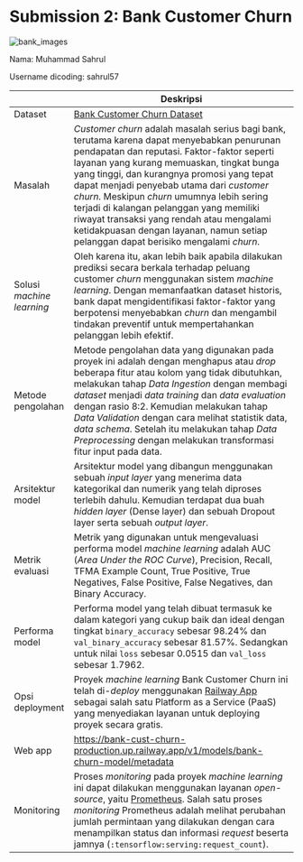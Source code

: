 # Submission 2: Bank Customer Churn
![bank_images](https://github.com/muhammadsahrul59/Bank-Customer-Churn/assets/101655285/c9de92d2-52d6-4644-b8ed-91993e426fd8)

Nama: Muhammad Sahrul

Username dicoding: sahrul57

|                           | Deskripsi                                                                                                                                                                                                                                                                                                                                                                                                                                                                                                         |
| ------------------------- | ----------------------------------------------------------------------------------------------------------------------------------------------------------------------------------------------------------------------------------------------------------------------------------------------------------------------------------------------------------------------------------------------------------------------------------------------------------------------------------------------------------------- |
| Dataset                   | [Bank Customer Churn Dataset](https://www.kaggle.com/datasets/gauravtopre/bank-customer-churn-dataset)                                                                                                                                                                                                                                                                                                                                                                                                            |
| Masalah                   | _Customer churn_ adalah masalah serius bagi bank, terutama karena dapat menyebabkan penurunan pendapatan dan reputasi. Faktor-faktor seperti layanan yang kurang memuaskan, tingkat bunga yang tinggi, dan kurangnya promosi yang tepat dapat menjadi penyebab utama dari _customer churn_. Meskipun _churn_ umumnya lebih sering terjadi di kalangan pelanggan yang memiliki riwayat transaksi yang rendah atau mengalami ketidakpuasan dengan layanan, namun setiap pelanggan dapat berisiko mengalami _churn_. |
| Solusi _machine learning_ | Oleh karena itu, akan lebih baik apabila dilakukan prediksi secara berkala terhadap peluang customer _churn_ menggunakan sistem _machine learning_. Dengan memanfaatkan dataset historis, bank dapat mengidentifikasi faktor-faktor yang berpotensi menyebabkan _churn_ dan mengambil tindakan preventif untuk mempertahankan pelanggan lebih efektif.                                                                                                                                                            |
| Metode pengolahan         | Metode pengolahan data yang digunakan pada proyek ini adalah dengan menghapus atau _drop_ beberapa fitur atau kolom yang tidak dibutuhkan, melakukan tahap _Data Ingestion_ dengan membagi _dataset_ menjadi _data training_ dan _data evaluation_ dengan rasio 8:2. Kemudian melakukan tahap _Data Validation_ dengan cara melihat statistik data, _data schema_. Setelah itu melakukan tahap _Data Preprocessing_ dengan melakukan transformasi fitur input pada data.                                          |
| Arsitektur model          | Arsitektur model yang dibangun menggunakan sebuah _input layer_ yang menerima data kategorikal dan numerik yang telah diproses terlebih dahulu. Kemudian terdapat dua buah _hidden layer_ (Dense layer) dan sebuah Dropout layer serta sebuah _output layer_.                                                                                                                                                                                                                                                     |
| Metrik evaluasi           | Metrik yang digunakan untuk mengevaluasi performa model _machine learning_ adalah AUC (_Area Under the ROC Curve_), Precision, Recall, TFMA Example Count, True Positive, True Negatives, False Positive, False Negatives, dan Binary Accuracy.                                                                                                                                                                                                                                                                   |
| Performa model            | Performa model yang telah dibuat termasuk ke dalam kategori yang cukup baik dan ideal dengan tingkat `binary_accuracy` sebesar 98.24% dan `val_binary_accuracy` sebesar 81.57%. Sedangkan untuk nilai `loss` sebesar 0.0515 dan `val_loss` sebesar 1.7962.                                                                                                                                                                                                                                                        |
| Opsi deployment           | Proyek _machine learning_ Bank Customer Churn ini telah di-_deploy_ menggunakan [Railway App](https://railway.app) sebagai salah satu Platform as a Service (PaaS) yang menyediakan layanan untuk deploying proyek secara gratis.                                                                                                                                                                                                                                                                                 |
| Web app                   | https://bank-cust-churn-production.up.railway.app/v1/models/bank-churn-model/metadata                                                                                                                                                                                                                                                                                                                                                                                                                             |
| Monitoring                | Proses _monitoring_ pada proyek _machine learning_ ini dapat dilakukan menggunakan layanan _open-source_, yaitu [Prometheus](https://prometheus.io). Salah satu proses _monitoring_ Prometheus adalah melihat perubahan jumlah permintaan yang dilakukan dengan cara menampilkan status dan informasi _request_ beserta jamnya (`:tensorflow:serving:request_count`).                                                                                                                                             |
